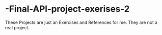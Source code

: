 # -Final-API-project-exerises-2

These Projects are just an Exercises and References for me. They are not a real project. 
